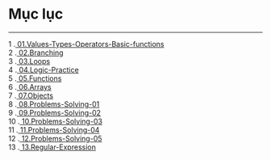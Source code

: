 # Mục lục
---
<!-- Index -->
1 .[ 01.Values-Types-Operators-Basic-functions ]( Topic-01.Values-Types-Operators-Basic-functions.md )   
2 .[ 02.Branching ]( Topic-02.Branching.md )   
3 .[ 03.Loops ]( Topic-03.Loops.md )   
4 .[ 04.Logic-Practice ]( Topic-04.Logic-Practice.md )   
5 .[ 05.Functions ]( Topic-05.Functions.md )   
6 .[ 06.Arrays ]( Topic-06.Arrays.md )   
7 .[ 07.Objects ]( Topic-07.Objects.md )   
8 .[ 08.Problems-Solving-01 ]( Topic-08.Problems-Solving-01.md )   
9 .[ 09.Problems-Solving-02 ]( Topic-09.Problems-Solving-02.md )   
10 .[ 10.Problems-Solving-03 ]( Topic-10.Problems-Solving-03.md )   
11 .[ 11.Problems-Solving-04 ]( Topic-11.Problems-Solving-04.md )   
12 .[ 12.Problems-Solving-05 ]( Topic-12.Problems-Solving-05.md )   
13 .[ 13.Regular-Expression ]( Topic-13.Regular-Expression.md )   
<!-- Index -->